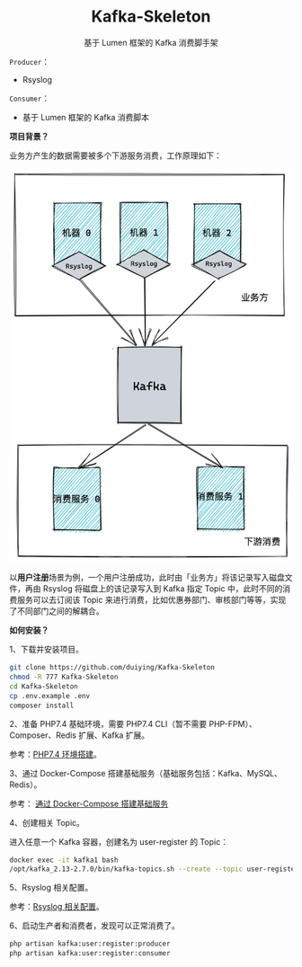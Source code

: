 <h1 align="center">
    Kafka-Skeleton
</h1>

<p align="center">基于 Lumen 框架的 Kafka 消费脚手架</p>  

`Producer`：  

- Rsyslog

`Consumer`：  

- 基于 Lumen 框架的 Kafka 消费脚本

**项目背景？**  

业务方产生的数据需要被多个下游服务消费，工作原理如下：  

<div align=center><img src="https://raw.githubusercontent.com/duiying/Kafka-Skeleton/master/docs/%E5%8E%9F%E7%90%86%E5%9B%BE.png" width="800"></div>  

以**用户注册**场景为例，一个用户注册成功，此时由「业务方」将该记录写入磁盘文件，再由 Rsyslog 将磁盘上的该记录写入到 Kafka 指定 Topic 中，此时不同的消费服务可以去订阅该 Topic 来进行消费，比如优惠券部门、审核部门等等，实现了不同部门之间的解耦合。

**如何安装？**  

1、下载并安装项目。  

```sh
git clone https://github.com/duiying/Kafka-Skeleton
chmod -R 777 Kafka-Skeleton
cd Kafka-Skeleton
cp .env.example .env
composer install
```

2、准备 PHP7.4 基础环境，需要 PHP7.4 CLI（暂不需要 PHP-FPM）、Composer、Redis 扩展、Kafka 扩展。  

参考：[PHP7.4 环境搭建](docs/PHP7.4环境搭建.md)。  

3、通过 Docker-Compose 搭建基础服务（基础服务包括：Kafka、MySQL、Redis）。   

参考： [通过 Docker-Compose 搭建基础服务](docs/通过Docker-Compose搭建基础服务.md)

4、创建相关 Topic。    

进入任意一个 Kafka 容器，创建名为 user-register 的 Topic：  

```sh
docker exec -it kafka1 bash
/opt/kafka_2.13-2.7.0/bin/kafka-topics.sh --create --topic user-register --partitions 5 --zookeeper zoo1:2181 --replication-factor 3
```

5、Rsyslog 相关配置。  

参考：[Rsyslog 相关配置](docs/Rsyslog相关配置.md)。  

6、启动生产者和消费者，发现可以正常消费了。  

```bash
php artisan kafka:user:register:producer
php artisan kafka:user:register:consumer
```


